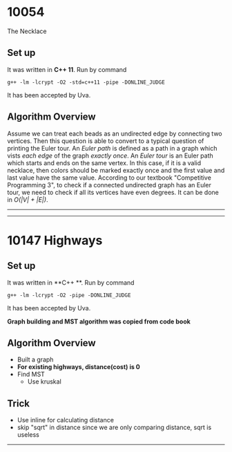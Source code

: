 # 10054
The Necklace

## Set up

It was written in **C++ 11**. Run by command

``g++ -lm -lcrypt -O2 -std=c++11 -pipe -DONLINE_JUDGE``

It has been accepted by Uva.

## Algorithm Overview

Assume we can treat each beads as an undirected edge by connecting two vertices. Then this  question is able to convert to a typical question of printing the Euler tour. An *Euler path* is defined as a path in a graph which vists *each edge* of the graph *exactly once*. An *Euler tour* is an Euler path which starts and ends on the same vertex. In this case, if it is a valid necklace, then colors should be marked exactly once and the first value and last value have the same value. According to our textbook "Competitive Programming 3", to check if a connected undirected graph has an Euler tour, we need to check if all its vertices have even degrees. It can be done in *O(|V| + |E|)*.

---



---

# 10147 Highways

## Set up

It was written in **C++ **. Run by command

``g++ -lm -lcrypt -O2 -pipe -DONLINE_JUDGE``

It has been accepted by Uva.

**Graph building and MST algorithm was copied from code book**

## Algorithm Overview

* Built a graph
* **For existing highways, distance(cost) is 0**
* Find MST
  * Use kruskal

## Trick

* Use inline for calculating distance
* skip "sqrt" in distance since we are only comparing distance, sqrt is useless

---

